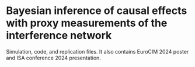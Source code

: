 # Bayesian inference of causal effects with proxy measurements of the interference network

Simulation, code, and replication files. 
It also contains EuroCIM 2024 poster and ISA conference 2024 presentation.
